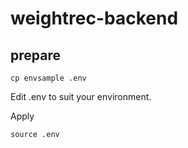 # weightrec-backend

## prepare
```
cp envsample .env
```

Edit .env to suit your environment.

Apply
```
source .env
```
